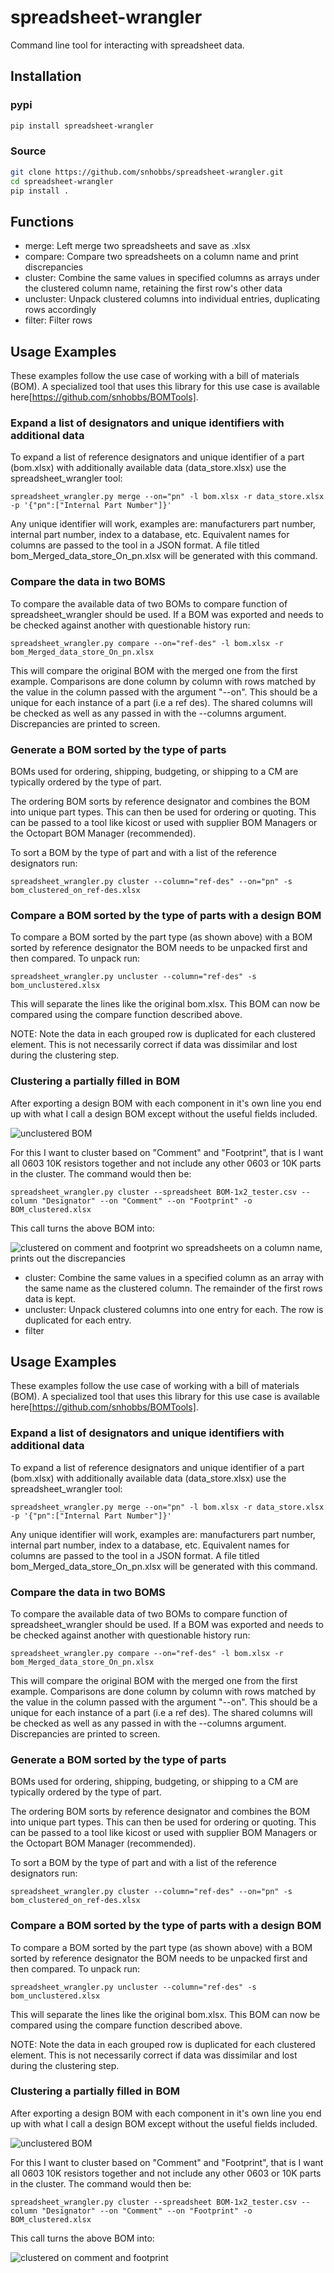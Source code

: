 # spreadsheet-wrangler
Command line tool for interacting with spreadsheet data.

## Installation
### pypi
```bash
pip install spreadsheet-wrangler
```

### Source
```bash
git clone https://github.com/snhobbs/spreadsheet-wrangler.git
cd spreadsheet-wrangler
pip install .
```

## Functions
+ merge: Left merge two spreadsheets and save as .xlsx
+ compare: Compare two spreadsheets on a column name and print discrepancies
+ cluster: Combine the same values in specified columns as arrays under the clustered column name, retaining the first row's other data
+ uncluster: Unpack clustered columns into individual entries, duplicating rows accordingly
+ filter: Filter rows

## Usage Examples
These examples follow the use case of working with a bill of materials (BOM).
A specialized tool that uses this library for this use case is
available here[https://github.com/snhobbs/BOMTools].


### Expand a list of designators and unique identifiers with additional data
To expand a list of reference designators and unique identifier of a part (bom.xlsx) with
additionally available data (data_store.xlsx) use the spreadsheet_wrangler tool:
```
spreadsheet_wrangler.py merge --on="pn" -l bom.xlsx -r data_store.xlsx -p '{"pn":["Internal Part Number"]}'
```
Any unique identifier will work, examples are: manufacturers part number, internal part number, index to a database, etc.
Equivalent names for columns are passed to the tool in a JSON format. A file titled bom_Merged_data_store_On_pn.xlsx will be generated with this command.

### Compare the data in two BOMS
To compare the available data of two BOMs to compare function of spreadsheet_wrangler should be used. If a BOM was exported
and needs to be checked against another with questionable history run:
```
spreadsheet_wrangler.py compare --on="ref-des" -l bom.xlsx -r bom_Merged_data_store_On_pn.xlsx
```
This will compare the original BOM with the merged one from the first example. Comparisons are done column by column with rows matched by the value in the column passed with the argument "--on". This should be a unique for each instance of a part (i.e a ref des).
The shared columns will be checked as well as any passed in with the --columns argument. Discrepancies are printed to screen.

### Generate a BOM sorted by the type of parts
BOMs used for ordering, shipping, budgeting, or shipping to a CM are typically ordered by the type of part.

The ordering BOM sorts by reference designator and combines the BOM into unique part types. This can then be used for ordering or quoting. This can be passed to a tool like kicost or used with supplier BOM Managers or the Octopart BOM Manager (recommended).

To sort a BOM by the type of part and with a list of the reference designators run:
```
spreadsheet_wrangler.py cluster --column="ref-des" --on="pn" -s bom_clustered_on_ref-des.xlsx
```

### Compare a BOM sorted by the type of parts with a design BOM
To compare a BOM sorted by the part type (as shown above) with a BOM sorted by reference designator the BOM needs to be unpacked first and then compared.
To unpack run:
```
spreadsheet_wrangler.py uncluster --column="ref-des" -s bom_unclustered.xlsx
```
This will separate the lines like the original bom.xlsx. This BOM can now be compared using the compare function described above.

NOTE: Note the data in each grouped row is duplicated for each clustered element. This is not necessarily correct if data was dissimilar and lost during the clustering step.

### Clustering a partially filled in BOM
After exporting a design BOM with each component in it's own line you end up with what I call a design BOM except without the useful fields included.

![unclustered BOM](unclustered_bom.png)

For this I want to cluster based on "Comment" and "Footprint", that is I want all 0603 10K resistors together and not include any other 0603 or 10K parts in the cluster. The command would then be:

```
spreadsheet_wrangler.py cluster --spreadsheet BOM-1x2_tester.csv --column "Designator" --on "Comment" --on "Footprint" -o BOM_clustered.xlsx
```
This call turns the above BOM into:

![clustered on comment and footprint](clustered_on_comment_and_footprint.png)
wo spreadsheets on a column name, prints out the discrepancies
- cluster: Combine the same values in a specified column as an array with the same name as the clustered column. The remainder of the first rows data is kept.
- uncluster: Unpack clustered columns into one entry for each. The row is duplicated for each entry.
- filter

## Usage Examples
These examples follow the use case of working with a bill of materials (BOM). A specialized tool that uses this library for this use case is
available here[https://github.com/snhobbs/BOMTools].

### Expand a list of designators and unique identifiers with additional data
To expand a list of reference designators and unique identifier of a part (bom.xlsx) with
additionally available data (data_store.xlsx) use the spreadsheet_wrangler tool:
```
spreadsheet_wrangler.py merge --on="pn" -l bom.xlsx -r data_store.xlsx -p '{"pn":["Internal Part Number"]}'
```
Any unique identifier will work, examples are: manufacturers part number, internal part number, index to a database, etc.
Equivalent names for columns are passed to the tool in a JSON format. A file titled bom_Merged_data_store_On_pn.xlsx will be generated with this command.

### Compare the data in two BOMS
To compare the available data of two BOMs to compare function of spreadsheet_wrangler should be used. If a BOM was exported
and needs to be checked against another with questionable history run:
```
spreadsheet_wrangler.py compare --on="ref-des" -l bom.xlsx -r bom_Merged_data_store_On_pn.xlsx
```
This will compare the original BOM with the merged one from the first example. Comparisons are done column by column with rows matched by the value in the column passed with the argument "--on". This should be a unique for each instance of a part (i.e a ref des).
The shared columns will be checked as well as any passed in with the --columns argument. Discrepancies are printed to screen.

### Generate a BOM sorted by the type of parts
BOMs used for ordering, shipping, budgeting, or shipping to a CM are typically ordered by the type of part.

The ordering BOM sorts by reference designator and combines the BOM into unique part types. This can then be used for ordering or quoting. This can be passed to a tool like kicost or used with supplier BOM Managers or the Octopart BOM Manager (recommended).

To sort a BOM by the type of part and with a list of the reference designators run:
```
spreadsheet_wrangler.py cluster --column="ref-des" --on="pn" -s bom_clustered_on_ref-des.xlsx
```

### Compare a BOM sorted by the type of parts with a design BOM
To compare a BOM sorted by the part type (as shown above) with a BOM sorted by reference designator the BOM needs to be unpacked first and then compared.
To unpack run:
```
spreadsheet_wrangler.py uncluster --column="ref-des" -s bom_unclustered.xlsx
```
This will separate the lines like the original bom.xlsx. This BOM can now be compared using the compare function described above.

NOTE: Note the data in each grouped row is duplicated for each clustered element. This is not necessarily correct if data was dissimilar and lost during the clustering step.

### Clustering a partially filled in BOM
After exporting a design BOM with each component in it's own line you end up with what I call a design BOM except without the useful fields included.

![unclustered BOM](unclustered_bom.png)

For this I want to cluster based on "Comment" and "Footprint", that is I want all 0603 10K resistors together and not include any other 0603 or 10K parts in the cluster. The command would then be:

```
spreadsheet_wrangler.py cluster --spreadsheet BOM-1x2_tester.csv --column "Designator" --on "Comment" --on "Footprint" -o BOM_clustered.xlsx
```
This call turns the above BOM into:

![clustered on comment and footprint](clustered_on_comment_and_footprint.png)

